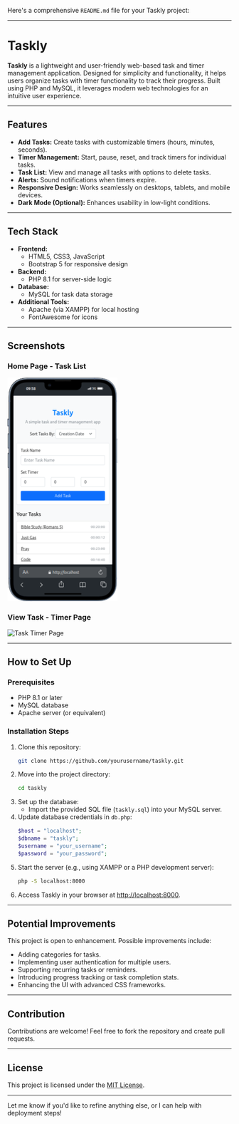 Here's a comprehensive `README.md` file for your Taskly project:

---

# **Taskly**

**Taskly** is a lightweight and user-friendly web-based task and timer management application. Designed for simplicity and functionality, it helps users organize tasks with timer functionality to track their progress. Built using PHP and MySQL, it leverages modern web technologies for an intuitive user experience.

---

## **Features**

- **Add Tasks:** Create tasks with customizable timers (hours, minutes, seconds).
- **Timer Management:** Start, pause, reset, and track timers for individual tasks.
- **Task List:** View and manage all tasks with options to delete tasks.
- **Alerts:** Sound notifications when timers expire.
- **Responsive Design:** Works seamlessly on desktops, tablets, and mobile devices.
- **Dark Mode (Optional):** Enhances usability in low-light conditions.

---

## **Tech Stack**

- **Frontend:** 
  - HTML5, CSS3, JavaScript
  - Bootstrap 5 for responsive design
- **Backend:** 
  - PHP 8.1 for server-side logic
- **Database:** 
  - MySQL for task data storage
- **Additional Tools:**
  - Apache (via XAMPP) for local hosting
  - FontAwesome for icons

---

## **Screenshots**

### **Home Page - Task List**
![Taskly Home Page](images/iPhone-13-PRO-localhost.png)

### **View Task - Timer Page**
![Task Timer Page](images/Taskly-iPhone-13-PRO-localhost%20.png)

---

## **How to Set Up**

### **Prerequisites**
- PHP 8.1 or later
- MySQL database
- Apache server (or equivalent)

### **Installation Steps**
1. Clone this repository:
   ```bash
   git clone https://github.com/yourusername/taskly.git
   ```
2. Move into the project directory:
   ```bash
   cd taskly
   ```
3. Set up the database:
   - Import the provided SQL file (`taskly.sql`) into your MySQL server.
4. Update database credentials in `db.php`:
   ```php
   $host = "localhost";
   $dbname = "taskly";
   $username = "your_username";
   $password = "your_password";
   ```
5. Start the server (e.g., using XAMPP or a PHP development server):
   ```bash
   php -S localhost:8000
   ```
6. Access Taskly in your browser at [http://localhost:8000](http://localhost:8000).

---

## **Potential Improvements**

This project is open to enhancement. Possible improvements include:
- Adding categories for tasks.
- Implementing user authentication for multiple users.
- Supporting recurring tasks or reminders.
- Introducing progress tracking or task completion stats.
- Enhancing the UI with advanced CSS frameworks.

---

## **Contribution**

Contributions are welcome! Feel free to fork the repository and create pull requests.

---

## **License**

This project is licensed under the [MIT License](LICENSE).

---

Let me know if you'd like to refine anything else, or I can help with deployment steps!